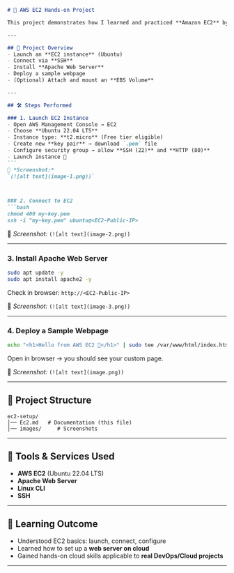 
````markdown
# 🚀 AWS EC2 Hands-on Project

This project demonstrates how I learned and practiced **Amazon EC2** by launching a virtual server, configuring it, and hosting a simple website.  

---

## 📌 Project Overview
- Launch an **EC2 instance** (Ubuntu)
- Connect via **SSH**
- Install **Apache Web Server**
- Deploy a sample webpage
- (Optional) Attach and mount an **EBS Volume**

---

## 🛠️ Steps Performed

### 1. Launch EC2 Instance
- Open AWS Management Console → EC2
- Choose **Ubuntu 22.04 LTS**
- Instance type: **t2.micro** (Free tier eligible)
- Create new **key pair** → download `.pem` file
- Configure security group → allow **SSH (22)** and **HTTP (80)**
- Launch instance 🎉
```
📸 *Screenshot:*  
`(![alt text](image-1.png))`



### 2. Connect to EC2
```bash
chmod 400 my-key.pem
ssh -i "my-key.pem" ubuntu@<EC2-Public-IP>
````

📸 *Screenshot:*
`(![alt text](image-2.png))`

---

### 3. Install Apache Web Server

```bash
sudo apt update -y
sudo apt install apache2 -y
```

Check in browser:
`http://<EC2-Public-IP>`

📸 *Screenshot:*
`(![alt text](image-3.png))`

---

### 4. Deploy a Sample Webpage

```bash
echo "<h1>Hello from AWS EC2 🚀</h1>" | sudo tee /var/www/html/index.html
```

Open in browser → you should see your custom page.

📸 *Screenshot:*
`(![alt text](image.png))`

---


## 📂 Project Structure

```
ec2-setup/
│── Ec2.md   # Documentation (this file)
│── images/     # Screenshots
```

---

## 🔧 Tools & Services Used

* **AWS EC2** (Ubuntu 22.04 LTS)
* **Apache Web Server**
* **Linux CLI**
* **SSH**

---

## 🎯 Learning Outcome

* Understood EC2 basics: launch, connect, configure
* Learned how to set up a **web server on cloud**
* Gained hands-on cloud skills applicable to **real DevOps/Cloud projects**

---


